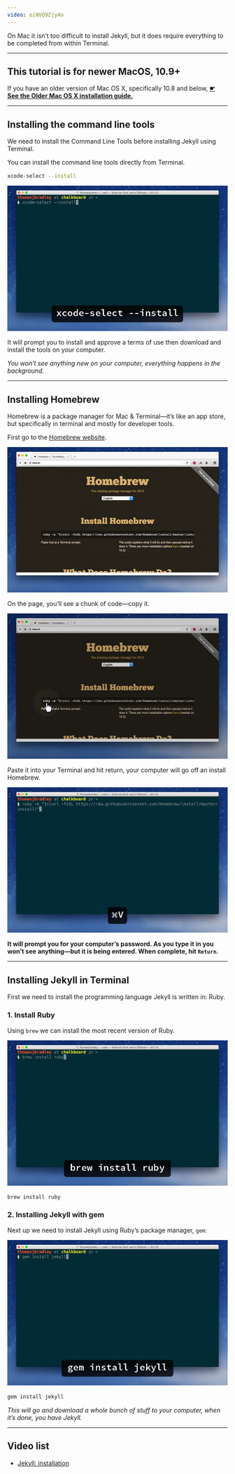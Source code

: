 ```yaml
---
video: oiNVQ9Zjy4o
---
```


On Mac it isn’t too difficult to install Jekyll, but it does require everything to be completed from within Terminal.

---

## This tutorial is for newer MacOS, 10.9+

If you have an older version of Mac OS X, specifically 10.8 and below, [**☛ See the Older Mac OS X installation guide.**](/topics/jekyll-installation-older-mac/)

---

## Installing the command line tools

We need to install the Command Line Tools before installing Jekyll using Terminal.

You can install the command line tools directly from Terminal.

```bash
xcode-select --install
```

![](xcode-select-install.jpg)

It will prompt you to install and approve a terms of use then download and install the tools on your computer.

*You won’t see anything new on your computer, everything happens in the background.*

---

## Installing Homebrew

Homebrew is a package manager for Mac & Terminal—it’s like an app store, but specifically in terminal and mostly for developer tools.

First go to the [Homebrew website](http://brew.sh/).

![](brew.jpg)

On the page, you’ll see a chunk of code—copy it.

![](brew-copy.jpg)

Paste it into your Terminal and hit return, your computer will go off an install Homebrew.

![](brew-paste.jpg)

**It will prompt you for your computer’s password. As you type it in you won’t see anything—but it is being entered. When complete, hit `Return`.**

---

## Installing Jekyll in Terminal

First we need to install the programming language Jekyll is written in: Ruby.

### 1. Install Ruby

Using `brew` we can install the most recent version of Ruby.

![](ruby.jpg)

```bash
brew install ruby
```

### 2. Installing Jekyll with gem

Next up we need to install Jekyll using Ruby’s package manager, `gem`:

![](jekyll.jpg)

```bash
gem install jekyll
```

*This will go and download a whole bunch of stuff to your computer, when it’s done, you have Jekyll.*

---

## Video list

- [Jekyll: installation](https://www.youtube.com/watch?v=oiNVQ9Zjy4o&index=1&list=PLWjCJDeWfDdfVEcLGAfdJn_HXyM4Y7_k-)

